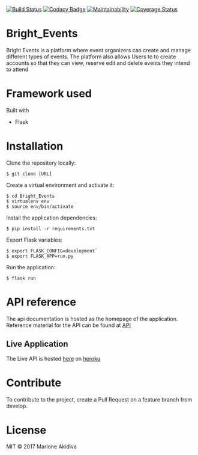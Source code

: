 [![Build Status](https://travis-ci.org/MarloneA/Bright_Events.svg?branch=master)](https://travis-ci.org/MarloneA/Bright_Events)
[![Codacy Badge](https://api.codacy.com/project/badge/Grade/f8572925dee64704866b98659cc74462)](https://www.codacy.com/app/MarloneA/Bright_Events?utm_source=github.com&amp;utm_medium=referral&amp;utm_content=MarloneA/Bright_Events&amp;utm_campaign=Badge_Grade)
[![Maintainability](https://api.codeclimate.com/v1/badges/7eaf42e007c32c817885/maintainability)](https://codeclimate.com/github/MarloneA/Bright_Events/maintainability)
[![Coverage Status](https://coveralls.io/repos/github/MarloneA/Bright_Events/badge.svg?branch=master)](https://coveralls.io/github/MarloneA/Bright_Events?branch=master)

# Bright_Events

 Bright Events is a platform where event organizers can create and manage different types of events.
 The platform also allows Users to to create accounts so that they can view, reserve edit and delete events
 they intend to attend


# Framework used

Built with

  - Flask

# Installation

Clone the repository locally:

`$ git clone [URL]`

Create a virtual environment and activate it:
 ```
 $ cd Bright_Events
 $ virtualenv env
 $ source env/bin/activate
 ```

Install the application dependencies:

`$ pip install -r requirements.txt`

Export Flask variables:

 ```
 $ export FLASK_CONFIG=development`
 $ export FLASK_APP=run.py
 ```

Run the application:

`$ flask run`


# API reference

The api documentation is hosted as the homepage
of the application. Reference material for the API can be found at [API](https://brightevents.docs.apiary.io)

## Live Application
The Live API is hosted [here](https://andela-brightevents.herokuapp.com/) on [heroku](https://heroku.com)

# Contribute

To contribute to the project, create a Pull Request on a feature branch from develop.

# License

MIT © 2017 Marlone Akidiva

